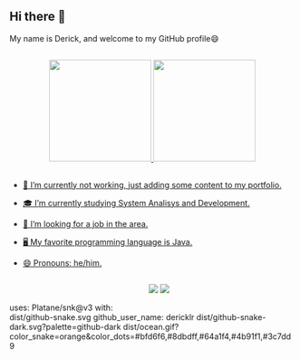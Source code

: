   ## Hi there 👋

My name is Derick, and welcome to my GitHub profile😄

  ##

<div align="center">
  <a href="https://beacons.ai/dericklr">
  <img height="180em" src="https://github-readme-stats.vercel.app/api?username=dericklr&show_icons=true&theme=dark&include_all_commits=true&count_private=true"/>
  <img height="180em" src="https://github-readme-stats.vercel.app/api/top-langs/?username=dericklr&layout=compact&langs_count=7&theme=dark"/>
</div>

  ##
    
- 🔭 I’m currently not working, just adding some content to my portfolio.
- 🎓 I’m currently studying System Analisys and Development.
- 👯 I’m looking for a job in the area.
- 🖥️ My favorite programming language is Java.
- 😄 Pronouns: he/him.

  ##
  
  <div align="center">
  <a href = "dericklegunde@gmail.com"><img src="https://img.shields.io/badge/-Gmail-%23333?style=for-the-badge&logo=gmail&logoColor=white" target="_blank"></a>
  <a href="https://www.linkedin.com/in/derick-rodrigues-723029206/" target="_blank"><img src="https://img.shields.io/badge/-LinkedIn-%230077B5?style=for-the-badge&logo=linkedin&logoColor=white" target="_blank"></a>
</div>

uses: Platane/snk@v3
with:  
dist/github-snake.svg
 github_user_name: dericklr
      dist/github-snake-dark.svg?palette=github-dark
      dist/ocean.gif?color_snake=orange&color_dots=#bfd6f6,#8dbdff,#64a1f4,#4b91f1,#3c7dd9

##

